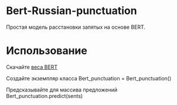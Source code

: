 # Bert-Russian-punctuation
Простая модель расстановки запятых на основе BERT.

# Использование
Скачайте [веса BERT](https://drive.google.com/file/d/190dLqhRjqgNJLKBqz0OxQ3TzxSm5Qbfx/view?usp=sharing)

Создайте экземпляр класса Bert_punctuation = Bert_punctuation()

Предсказывайте для массива предложений Bert_punctuation.predict(sents)
